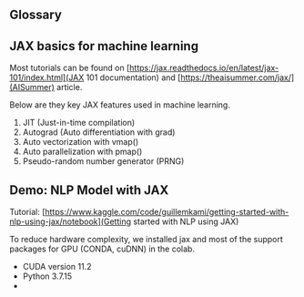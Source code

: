 ## Glossary

## JAX basics for machine learning

Most tutorials can be found on [https://jax.readthedocs.io/en/latest/jax-101/index.html](JAX 101 documentation) and [https://theaisummer.com/jax/](AISummer) article.

Below are they key JAX features used in machine learning. 

1) JIT (Just-in-time compilation)
2) Autograd (Auto differentiation with grad)
3) Auto vectorization with vmap()
4) Auto parallelization with pmap()
5) Pseudo-random number generator (PRNG)

## Demo: NLP Model with JAX

Tutorial: [https://www.kaggle.com/code/guillemkami/getting-started-with-nlp-using-jax/notebook](Getting started with NLP using JAX)

To reduce hardware complexity, we installed jax and most of the support packages for GPU (CONDA, cuDNN) in the colab.
- CUDA version 11.2
- Python 3.7.15
- 
